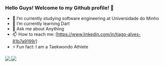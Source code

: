 ### Hello Guys! Welcome to my Github profile! 👋


- 🔭 I’m currently studying software engineering at Universidade do Minho
- 🌱 I’m currently learning  Dart
- 💬 Ask me about  Anything
- 📫 How to reach me:  [https://www.linkedin.com/in/tiago-alves-81b7a9199/]
- ⚡ Fun fact: I am a Taekwondo Athlete

<a href="https://github.com/Tatsuya26">
  <img align="center" src="https://github-readme-stats.vercel.app/api?username=Tatsuya26&show_icons=true&theme=tokyonight&hide=issues" />
</a>
<a href="https://github.com/Tatsuya26">
  <img align="center" src="https://github-readme-stats.vercel.app/api/top-langs/?username=Tatsuya26&hide=TeX&layout=compact&theme=tokyonight" />
</a>
